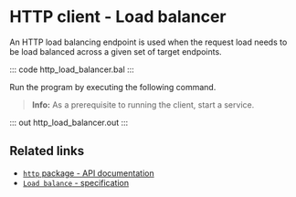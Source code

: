 # HTTP client - Load balancer

An HTTP load balancing endpoint is used when the request load needs to be load balanced across a given  set of target endpoints.

::: code http_load_balancer.bal :::

Run the program by executing the following command.

>**Info:** As a prerequisite to running the client, start a service.

::: out http_load_balancer.out :::

## Related links
- [`http` package - API documentation](https://lib.ballerina.io/ballerina/http/latest/)
- [`Load balance` - specification](https://ballerina.io/spec/http/#2417-load-balance)
